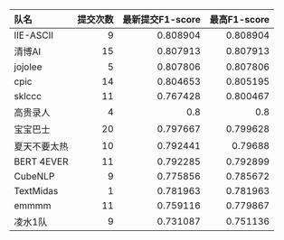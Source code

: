 | 队名         |   提交次数 |   最新提交F1-score |   最高F1-score |
|:-------------|-----------:|-------------------:|---------------:|
| IIE-ASCII    |          9 |           0.808904 |       0.808904 |
| 清博AI       |         15 |           0.807913 |       0.807913 |
| jojolee      |          5 |           0.807806 |       0.807806 |
| cpic         |         14 |           0.804653 |       0.805195 |
| sklccc       |         11 |           0.767428 |       0.800467 |
| 高贵录人     |          4 |           0.8      |       0.8      |
| 宝宝巴士     |         20 |           0.797667 |       0.799628 |
| 夏天不要太热 |         10 |           0.792441 |       0.79688  |
| BERT 4EVER   |         11 |           0.792285 |       0.792899 |
| CubeNLP      |          9 |           0.775856 |       0.785672 |
| TextMidas    |          1 |           0.781963 |       0.781963 |
| emmmm        |         11 |           0.759116 |       0.779867 |
| 凌水1队      |          9 |           0.731087 |       0.751136 |